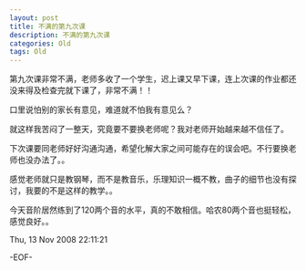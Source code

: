 ```yaml
---
layout: post
title: 不满的第九次课
description: 不满的第九次课
categories: Old
tags: Old
---
```

第九次课非常不满，老师多收了一个学生，迟上课又早下课，连上次课的作业都还没来得及检查完就下课了，非常不满！！  
  
口里说怕别的家长有意见，难道就不怕我有意见么？  
  
就这样我苦闷了一整天，究竟要不要换老师呢？我对老师开始越来越不信任了。  
  
下次课要同老师好好沟通沟通，希望化解大家之间可能存在的误会吧。不行要换老师也没办法了。。  
  
感觉老师就只是教钢琴，而不是教音乐，乐理知识一概不教，曲子的细节也没有探讨，我要的不是这样的教学。。  
  
今天音阶居然练到了120两个音的水平，真的不敢相信。哈农80两个音也挺轻松，感觉良好。。

Thu, 13 Nov 2008 22:11:21

-EOF-